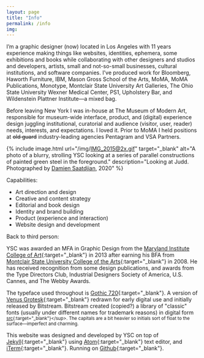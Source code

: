 ```yaml
---
layout: page
title: "Info"
permalink: /info
img:
---
```


I’m a graphic designer (now) located in Los Angeles with 11 years experience making things like websites, identities, ephemera, some exhibitions and books while collaborating with other designers and studios and developers, artists, small and not-so-small businesses, cultural institutions, and software companies. I've produced work for Bloomberg, Haworth Furniture, IBM, Mason Gross School of the Arts, MoMA, MoMA Publications, Monotype,  Montclair State University Art Galleries, The Ohio State University Wexner Medical Center, PS1, Upholstery Bar, and Wildenstein Plattner Institute—a mixed bag.

Before leaving New York I was in-house at The Museum of Modern Art, responsible for museum-wide interface, product, and (digital) experience design juggling institutional, curatorial and audience (visitor, user, reader) needs, interests, and expectations. I loved it. Prior to MoMA I held positions at ~~old guard~~ industry-leading agencies Pentagram and VSA Partners.

{% include image.html url="/img/IMG_2015@2x.gif" target="_blank" alt="A photo of a blurry, strolling YSC looking at a series of parallel constructions of painted green steel in the foreground." description="Looking at Judd. Photographed by [Damien Saatdjian](https://damiensaatdjian.com/Judd), 2020" %}

Capabilities:
*  Art direction and design
*  Creative and content strategy
*  Editorial and book design
*  Identity and brand building
*  Product (experience and interaction)
*  Website design and development

Back to third person:

YSC was awarded an MFA in Graphic Design from the [Maryland Institute College of Art](http://www.micadesign.org/more){:target="_blank"} in 2013 after earning his BFA from [Montclair State University College of the Arts](https://www.montclair.edu/arts/){:target="_blank"} in 2008. He has received recognition from some design publications, and awards from the Type Directors Club, Industrial Designers Society of America, U.S. Cannes, and The Webby Awards.

The typeface used throughout is [Gothic 720](https://www.linotype.com/1084368/gothic-720-family.html){:target="_blank"}. A version of [Venus Grotesk](https://en.wikipedia.org/wiki/Venus_(typeface)){:target="_blank"} redrawn for early digital use and initially released by Bitstream. Bitstream created (copied?) a library of "classic" fonts (usually under different names for trademark reasons) in digital form <sup>[src](https://en.wikipedia.org/wiki/Bitstream_Inc.){:target="_blank"}</sup>. The capitals are a bit heavier so initials sort of float to the surface—imperfect and charming.

This website was designed and developed by YSC on top of [Jekyll](http://jekyllrb.com){:target="_blank"} using [Atom](https://atom.io){:target="_blank"} text editor, and  [iTerm](https://iterm2.com){:target="_blank"}. Running on [Github](https://github.com/youngsuncompton/YSC){:target="_blank"}.
